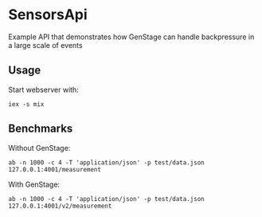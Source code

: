 # SensorsApi
Example API that demonstrates how GenStage can handle backpressure in a large scale of events

## Usage
Start webserver with:

    iex -s mix

## Benchmarks
Without GenStage:

    ab -n 1000 -c 4 -T 'application/json' -p test/data.json 127.0.0.1:4001/measurement

With GenStage:

    ab -n 1000 -c 4 -T 'application/json' -p test/data.json 127.0.0.1:4001/v2/measurement

